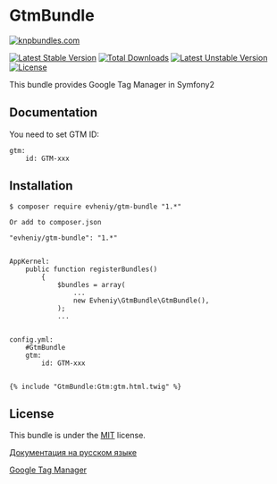 GtmBundle
=================

[![knpbundles.com](http://knpbundles.com/evheniy/GtmBundle/badge)](http://knpbundles.com/evheniy/GtmBundle)

[![Latest Stable Version](https://poser.pugx.org/evheniy/gtm-bundle/v/stable.svg)](https://packagist.org/packages/evheniy/gtm-bundle) [![Total Downloads](https://poser.pugx.org/evheniy/gtm-bundle/downloads.svg)](https://packagist.org/packages/evheniy/gtm-bundle) [![Latest Unstable Version](https://poser.pugx.org/evheniy/gtm-bundle/v/unstable.svg)](https://packagist.org/packages/evheniy/gtm-bundle) [![License](https://poser.pugx.org/evheniy/gtm-bundle/license.svg)](https://packagist.org/packages/evheniy/gtm-bundle)

This bundle provides Google Tag Manager in Symfony2

Documentation
-------------

You need to set GTM ID:

    gtm:
        id: GTM-xxx

Installation
------------

    $ composer require evheniy/gtm-bundle "1.*"

    Or add to composer.json

    "evheniy/gtm-bundle": "1.*"


    AppKernel:
        public function registerBundles()
            {
                $bundles = array(
                    ...
                    new Evheniy\GtmBundle\GtmBundle(),
                );
                ...


    config.yml:
        #GtmBundle
        gtm:
            id: GTM-xxx


    {% include "GtmBundle:Gtm:gtm.html.twig" %}

License
-------

This bundle is under the [MIT][3] license.

[Документация на русском языке][1]

[Google Tag Manager][2]

[1]:  http://makedev.org/articles/symfony/bundles/gtm_bundle.html
[2]:  http://www.google.com/tagmanager/
[3]:  https://github.com/evheniy/GtmBundle/blob/master/Resources/meta/LICENSE

